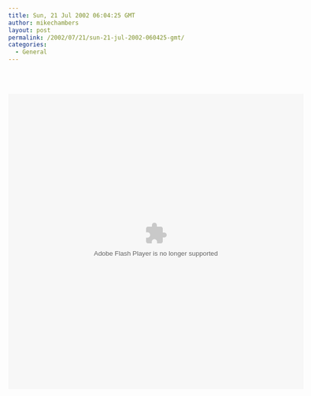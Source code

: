 ```yaml
---
title: Sun, 21 Jul 2002 06:04:25 GMT
author: mikechambers
layout: post
permalink: /2002/07/21/sun-21-jul-2002-060425-gmt/
categories:
  - General
---
```



<CENTER>
  <br /> <OBJECT id=web_chat codeBase=http://download.macromedia.com/pub/shockwave/cabs/flash/swflash.cab#version=6,0,0,0 height=600 width=600 classid=clsid:D27CDB6E-AE6D-11cf-96B8-444553540000><PARAM NAME="_cx" VALUE="15875" />
  
  <PARAM NAME="_cy" VALUE="15875" />
  
  <PARAM NAME="FlashVars" VALUE="15875" />
  
  <PARAM NAME="Movie" VALUE="http://mesh.mediatemple.net/fc/webchat/web_chat_lg.swf" />
  
  <PARAM NAME="Src" VALUE="http://mesh.mediatemple.net/fc/webchat/web_chat_lg.swf" />
  
  <PARAM NAME="WMode" VALUE="Window" />
  
  <PARAM NAME="Play" VALUE="-1" />
  
  <PARAM NAME="Loop" VALUE="-1" />
  
  <PARAM NAME="Quality" VALUE="High" />
  
  <PARAM NAME="SAlign" VALUE="" />
  
  <PARAM NAME="Menu" VALUE="-1" />
  
  <PARAM NAME="Base" VALUE="" />
  
  <PARAM NAME="AllowScriptAccess" VALUE="always" />
  
  <PARAM NAME="Scale" VALUE="ShowAll" />
  
  <PARAM NAME="DeviceFont" VALUE="0" />
  
  <PARAM NAME="EmbedMovie" VALUE="0" />
  
  <PARAM NAME="BGColor" VALUE="FFFFFF" />
  
  <PARAM NAME="SWRemote" VALUE="" />
  
  <br /> <EMBED src="http://mesh.mediatemple.net/fc/webchat/web_chat_lg.swf" quality=high bgcolor=#FFFFFF WIDTH="600" HEIGHT="600" NAME="web_chat" ALIGN="" TYPE="application/x-shockwave-flash" PLUGINSPAGE="http://www.macromedia.com/go/getflashplayer"></EMBED> </OBJECT>
</CENTER>